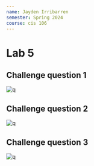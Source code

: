 ```yaml
---
name: Jayden Irribarren
semester: Spring 2024
course: cis 106
---
```


# Lab 5

## Challenge question 1
![q](q1.1.png)

## Challenge question 2
![q](q2.1.png)

## Challenge question 3
![q](q3.1.png)
